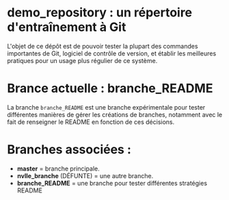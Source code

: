 # demo_repository : un répertoire d'entraînement à Git
L'objet de ce dépôt est de pouvoir tester la plupart des commandes importantes de Git, logiciel de contrôle de version, et établir les meilleures pratiques pour un usage plus régulier de ce système.

# Brance actuelle : branche_README
La branche `branche_README` est une branche expérimentale pour tester différentes manières de gérer les créations de branches, notamment avec le fait de renseigner le README en fonction de ces décisions.

# Branches associées :
- **master** = branche principale.
- **nvlle_branche** (DÉFUNTE) = une autre branche.
- **branche_README** = une branche pour tester différentes stratégies README
